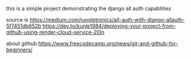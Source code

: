 this is a simple project demonstrating the django all auth capablities

source is https://medium.com/jungletronics/all-auth-with-django-allauth-5f7451db652b
https://dev.to/kunle1984/deploying-your-project-from-github-using-render-cloud-service-2l0n

about github
https://www.freecodecamp.org/news/git-and-github-for-beginners/